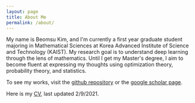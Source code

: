 ```yaml
---
layout: page
title: About Me
permalink: /about/
---
```


My name is Beomsu Kim, and I'm currently a first year graduate student majoring in Mathematical Sciences at Korea Advanced Institute of Science and Technology (KAIST). My research goal is to understand deep learning through the lens of mathematics. Until I get my Master's degree, I aim to become fluent at expressing my thoughts using optimization theory, probability theory, and statistics.

To see my works, visit the [github repository](https://github.com/1202kbs) or the [google scholar page](https://scholar.google.com/citations?user=TofIFUgAAAAJ&hl=en).

Here is my [CV](https://www.overleaf.com/read/gphrrhnzbyym), last updated 2/9/2021.
